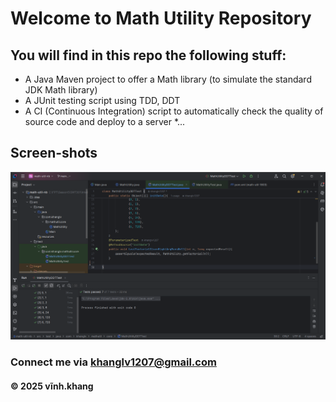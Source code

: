 # Welcome to Math Utility Repository

## You will find in this repo the following stuff:

* A Java Maven project to offer a Math library (to simulate the standard JDK Math library)
* A JUnit testing script using TDD, DDT
* A CI (Continuous Integration) script to automatically check the quality of source code and deploy to a server
*...

## Screen-shots
![JUnit with TDD DDT](https://github.com/khanglv1207/math-util-nb/blob/main/screenshots/JUnit%20with%20DDT.png)

### Connect me via khanglv1207@gmail.com
#### &#169; 2025 vĩnh.khang

